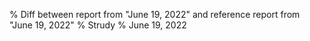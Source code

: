% Diff between report from "June 19, 2022" and reference report from "June 19, 2022"
% Strudy
% June 19, 2022


